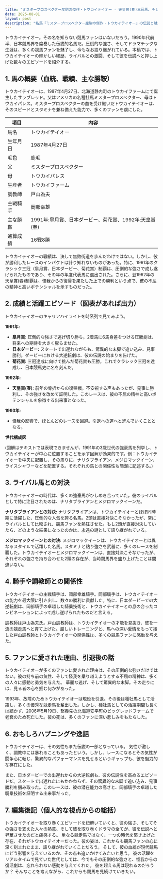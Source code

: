 ```yaml
---
title: "ミスタープロスペクター産駒の傑作・トウカイテイオー - 天皇賞(春)三冠馬、そして伝説の帝王"
date: 2025-08-01
layout: post
description: "名馬『ミスタープロスペクター産駒の傑作・トウカイテイオー』の伝説と魅力を深堀り"
---
```


トウカイテイオー。その名を知らない競馬ファンはいないだろう。1990年代前半、日本競馬界を席巻した伝説的名馬だ。圧倒的な強さ、そしてドラマチックな生涯は、多くの競馬ファンを魅了し、今もなお語り継がれている。本稿では、トウカイテイオーの輝かしい経歴、ライバルとの激闘、そして彼を伝説へと押し上げた数々のエピソードを紹介する。


## 1. 馬の概要（血統、戦績、主な勝鞍）

トウカイテイオーは、1987年4月27日、北海道静内町のトウカイファームにて誕生したサラブレッド。父はアメリカの名種牡馬ミスタープロスペクター、母はトウカイパレス。ミスタープロスペクターの血を受け継いだトウカイテイオーは、そのスピードとスタミナを兼ね備えた能力で、多くのファンを虜にした。

|項目|内容|
|---|---|
|馬名|トウカイテイオー|
|生年月日|1987年4月27日|
|毛色|鹿毛|
|父|ミスタープロスペクター|
|母|トウカイパレス|
|生産者|トウカイファーム|
|調教師|戸山為夫|
|主戦騎手|岡部幸雄|
|主な勝鞍|1991年:皐月賞、日本ダービー、菊花賞、1992年:天皇賞(春)|
|通算成績|16戦8勝|


トウカイテイオーの戦績は、決して無敗街道を歩んだわけではない。しかし、彼が勝利したレースのインパクトは計り知れないものがあった。特に、1991年のクラシック三冠（皐月賞、日本ダービー、菊花賞）制覇は、圧倒的な強さで成し遂げられたものであり、その年の年度代表馬に選出された。さらに、翌1992年の天皇賞(春)制覇は、怪我からの復帰を果たした上での勝利という点で、彼の不屈の精神と高いポテンシャルを示すものだった。


## 2. 成績と活躍エピソード（図表があれば出力）

トウカイテイオーのキャリアハイライトを時系列で見てみよう。

**1991年:**

* **皐月賞:**  圧倒的な強さで逃げ切り勝ち。2着馬に6馬身差をつける圧勝劇は、将来への期待を大きく膨らませた。
* **日本ダービー:**  スタートで出遅れながらも、驚異的な末脚で追い込み、見事勝利。ダービーにおける大逆転劇は、彼の伝説の始まりを告げた。
* **菊花賞:**  三冠達成に向けて挑んだ菊花賞も圧勝。これでクラシック三冠を達成し、日本競馬史に名を刻んだ。

**1992年:**

* **天皇賞(春):**  前年の骨折からの復帰戦。不安視する声もあったが、見事に勝利し、その強さを改めて証明した。このレースは、彼の不屈の精神と高いポテンシャルを象徴する出来事となった。

**1993年:**

*  怪我の影響で、ほとんどのレースを回避。引退への道へと進んでいくこととなる。


**世代構成図**

(図解はテキストでは表現できませんが、1991年の3歳世代の強豪馬を列挙し、トウカイテイオーが中心に位置することを示す図解が効果的です。例：トウカイテイオーを中央に配置し、その周りに、ナリタブライアン、メジロマックイーン、ライスシャワーなどを配置する。それぞれの馬との関係性も簡潔に記述する。)


## 3. ライバル馬との対決

トウカイテイオーの時代は、多くの強豪馬がひしめき合っていた。彼のライバルとして特に注目されたのは、ナリタブライアンとメジロマックイーンだ。

**ナリタブライアンとの対決:**  ナリタブライアンは、トウカイテイオーとほぼ同時期に活躍した、圧倒的な人気を誇る名馬。2頭は直接対決こそなかったが、常にライバルとして比較され、競馬ファンを熱狂させた。もし2頭が直接対決していたら、どのような結果になったのかは、永遠の謎として語り継がれている。

**メジロマックイーンとの対決:**  メジロマックイーンは、トウカイテイオーとは異なるスタイルで活躍した名馬。スタミナと粘り強さを武器に、多くのレースを制覇した。トウカイテイオーとメジロマックイーンは、直接対決こそなかったが、それぞれの強さを持ち合わせた2頭の存在が、当時競馬界を盛り上げたことは間違いない。


## 4. 騎手や調教師との関係性

トウカイテイオーの主戦騎手は、岡部幸雄騎手。岡部騎手は、トウカイテイオーの能力を最大限に引き出し、数々の勝利に貢献した。特に、日本ダービーでの大逆転劇は、岡部騎手の卓越した騎乗技術と、トウカイテイオーとの息の合ったコンビネーションによって成し遂げられたものだと言える。

調教師は戸山為夫氏。戸山調教師は、トウカイテイオーの才能を見抜き、彼を一流の競走馬へと育て上げた。厳しいトレーニングと、馬への深い愛情をもって接した戸山調教師とトウカイテイオーの関係性は、多くの競馬ファンに感動を与えた。


## 5. ファンに愛された理由、引退後の話

トウカイテイオーが多くのファンに愛された理由は、その圧倒的な強さだけではない。彼の持ち前の気性、そして怪我を乗り越えようとする不屈の精神は、多くの人々に感動と勇気を与えた。  華麗な逃げ、そして驚異的な末脚。その走りには、見る者の心を掴む何かがあった。

1993年、故障のためトウカイテイオーは現役を引退。その後は種牡馬として活躍し、多くの優秀な競走馬を輩出した。しかし、種牡馬としての活躍期間も長くは続かず、2006年5月19日、繋養先の北海道安平町のビッグレッドファームで老衰のため死亡した。彼の死は、多くのファンに深い悲しみをもたらした。


## 6. おもしろハプニングや逸話

トウカイテイオーは、その気性もまた伝説の一部となっている。  気性が激しく、調教中には暴れることもあったという。しかし、レースになるとその気性が闘争心に転じ、驚異的なパフォーマンスを見せるというギャップも、彼を魅力的な存在にした。

また、日本ダービーでの出遅れからの大逆転劇も、彼の伝説性を高めるエピソードだ。スタートで出遅れたにもかかわらず、その驚異的な末脚で追い込み、見事勝利を掴み取った。このレースは、彼の潜在能力の高さと、岡部騎手の卓越した騎乗技術を証明する出来事だった。


## 7. 編集後記（個人的な視点からの総括）

トウカイテイオーを取り巻くエピソードを紐解いていくと、彼の強さ、そしてその強さを支えた人々の熱意、そして彼を取り巻くドラマの全てが、彼を伝説へと昇華させたのだと痛感する。  単なる競走馬ではなく、一つの時代を築き上げた存在、それがトウカイテイオーだった。彼の姿は、これからも競馬ファンの心に深く刻まれたまま、語り継がれていくことだろう。  そして、彼の血統が現代競馬にどう影響を与えているのか、その点も追いかけてみたいと思う。  彼の活躍をリアルタイムで見ていた世代としては、今でもその圧倒的な強さと、怪我からの復活劇は、忘れられない感動を与えてくれた。  彼を超える馬は現れるのだろうか？  そんなことを考えながら、これからも競馬を見続けていきたい。
